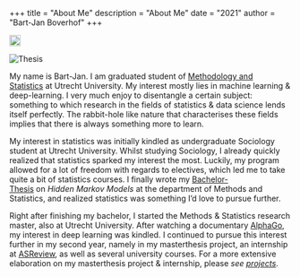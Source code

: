 +++
title = "About Me"
description = "About Me"
date = "2021"
author = "Bart-Jan Boverhof"
+++


<img src="/images/oud.jpeg" alt="drawing" width="20"/>

![Thesis](/images/old.jpeg)

My name is Bart-Jan. I am graduated student of [Methodology and Statistics](https://www.uu.nl/masters/en/methodology-and-statistics-behavioural-biomedical-and-social-sciences) at Utrecht University. My interest mostly lies in machine learning & deep-learning. I very much enjoy to disentangle a certain subject: something to which research in the fields of statistics & data science lends itself perfectly. The rabbit-hole like nature that characterises these fields implies that there is always something more to learn.

My interest in statistics was initially kindled as undergraduate Sociology student at Utrecht University. Whilst studying Sociology, I already quickly realized that statistics sparked my interest the most. Luckily, my program allowed for a lot of freedom with regards to electives, which led me to take quite a bit of statistics courses. I finally wrote my [Bachelor-Thesis](https://dspace.library.uu.nl/handle/1874/392915) on *Hidden Markov Models* at the department of Methods and Statistics, and realized statistics was something I’d love to pursue further.

Right after finishing my bachelor, I started the Methods & Statistics research master, also at Utrecht University. After watching a documentary [AlphaGo](https://www.youtube.com/watch?v=WXuK6gekU1Y), my interest in deep learning was kindled. I continued to pursue this interest further in my second year, namely in my masterthesis project, an internship at [ASReview](https://asreview.nl/), as well as several university courses. For a more extensive elaboration on my masterthesis project & internship, please *see [projects](https://bartjanboverhof.github.io/projects/projects/)*. 